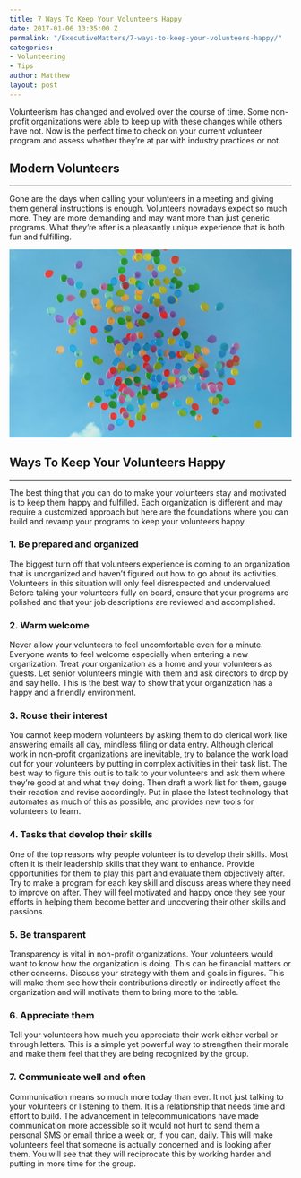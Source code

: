 ```yaml
---
title: 7 Ways To Keep Your Volunteers Happy
date: 2017-01-06 13:35:00 Z
permalink: "/ExecutiveMatters/7-ways-to-keep-your-volunteers-happy/"
categories:
- Volunteering
- Tips
author: Matthew
layout: post
---
```


Volunteerism has changed and evolved over the course of time. Some non-profit organizations were able to keep up with these changes while others have not. Now is the perfect time to check on your current volunteer program and assess whether they’re at par with industry practices or not. 

## Modern Volunteers

**** 

Gone are the days when calling your volunteers in a meeting and giving them general instructions is enough. Volunteers nowadays expect so much more. They are more demanding and may want more than just generic programs. What they’re after is a pleasantly unique experience that is both fun and fulfilling. 

<img title="happy balloons" class="img-fluid" alt="happy balloons" src="/content/posts/happy-balloons_thumb.jpg" />

## Ways To Keep Your Volunteers Happy

**** 

The best thing that you can do to make your volunteers stay and motivated is to keep them happy and fulfilled. Each organization is different and may require a customized approach but here are the foundations where you can build and revamp your programs to keep your volunteers happy. 

### 1. Be prepared and organized

The biggest turn off that volunteers experience is coming to an organization that is unorganized and haven’t figured out how to go about its activities. Volunteers in this situation will only feel disrespected and undervalued. Before taking your volunteers fully on board, ensure that your programs are polished and that your job descriptions are reviewed and accomplished. 

### 2. Warm welcome

Never allow your volunteers to feel uncomfortable even for a minute. Everyone wants to feel welcome especially when entering a new organization. Treat your organization as a home and your volunteers as guests. Let senior volunteers mingle with them and ask directors to drop by and say hello. This is the best way to show that your organization has a happy and a friendly environment. 

### 3. Rouse their interest

You cannot keep modern volunteers by asking them to do clerical work like answering emails all day, mindless filing or data entry. Although clerical work in non-profit organizations are inevitable, try to balance the work load out for your volunteers by putting in complex activities in their task list. The best way to figure this out is to talk to your volunteers and ask them where they’re good at and what they doing. Then draft a work list for them, gauge their reaction and revise accordingly. Put in place the latest technology that automates as much of this as possible, and provides new tools for volunteers to learn. 

### 4. Tasks that develop their skills

One of the top reasons why people volunteer is to develop their skills. Most often it is their leadership skills that they want to enhance. Provide opportunities for them to play this part and evaluate them objectively after. Try to make a program for each key skill and discuss areas where they need to improve on after. They will feel motivated and happy once they see your efforts in helping them become better and uncovering their other skills and passions. 

### 5. Be transparent

Transparency is vital in non-profit organizations. Your volunteers would want to know how the organization is doing. This can be financial matters or other concerns. Discuss your strategy with them and goals in figures. This will make them see how their contributions directly or indirectly affect the organization and will motivate them to bring more to the table. 

### 6. Appreciate them

Tell your volunteers how much you appreciate their work either verbal or through letters. This is a simple yet powerful way to strengthen their morale and make them feel that they are being recognized by the group. 

### 7. Communicate well and often

Communication means so much more today than ever. It not just talking to your volunteers or listening to them. It is a relationship that needs time and effort to build. The advancement in telecommunications have made communication more accessible so it would not hurt to send them a personal SMS or email thrice a week or, if you can, daily. This will make volunteers feel that someone is actually concerned and is looking after them. You will see that they will reciprocate this by working harder and putting in more time for the group.
